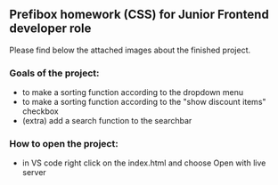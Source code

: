 ## Prefibox homework (CSS) for Junior Frontend developer role

Please find below the attached images about the finished project.

### Goals of the project:

- to make a sorting function according to the dropdown menu
- to make a sorting function according to the "show discount items" checkbox
- (extra) add a search function to the searchbar

### How to open the project:

- in VS code right click on the index.html and choose Open with live server
